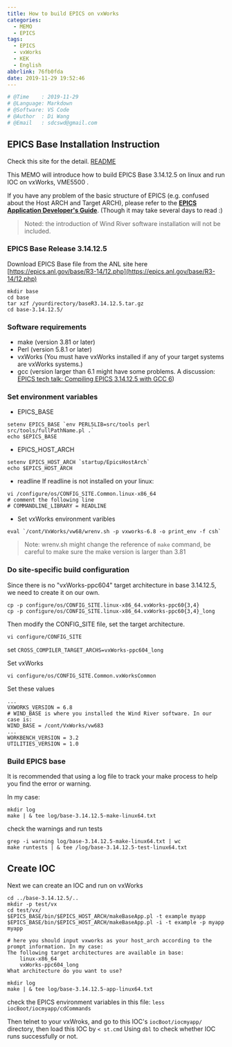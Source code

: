 ```yaml
---
title: How to build EPICS on vxWorks
categories:
  - MEMO
  - EPICS
tags:
  - EPICS
  - vxWorks
  - KEK
  - English
abbrlink: 76fb0fda
date: 2019-11-29 19:52:46
---
```


```python
# @Time    : 2019-11-29
# @Language: Markdown
# @Software: VS Code
# @Author  : Di Wang
# @Email   : sdcswd@gmail.com
```

## EPICS Base Installation Instruction

Check this site for the detail. [README](https://epics.anl.gov/base/R3-14/12-docs/README.html)

This MEMO will introduce how to build EPICS Base 3.14.12.5 on linux and run IOC on vxWorks, VME5500 .
<!-- more -->
If you have any problem of the basic structure of EPICS (e.g. confused about the Host ARCH and Target ARCH), please refer to the [**EPICS Application Developer's Guide**](https://epics.anl.gov/base/R3-14/12-docs/AppDevGuide/). (Though it may take several days to read :)

> Noted: the introduction of Wind River software installation will not be included.

### EPICS Base Release 3.14.12.5

Download EPICS Base file from the ANL site here [https://epics.anl.gov/base/R3-14/12.php](https://epics.anl.gov/base/R3-14/12.php)

```shell
mkdir base
cd base
tar xzf /yourdirectory/baseR3.14.12.5.tar.gz
cd base-3.14.12.5/
```
### Software requirements

- make (version 3.81 or later)
- Perl (version 5.8.1 or later)
- vxWorks (You must have vxWorks installed if any of your target systems are vxWorks systems.)
- gcc (version larger than 6.1 might have some problems. A discussion: [EPICS tech talk: Compiling EPICS 3.14.12.5 with GCC 6](https://epics.anl.gov/tech-talk/2016/msg01120.php))

### Set environment variables
- EPICS_BASE
```shell
setenv EPICS_BASE `env PERL5LIB=src/tools perl src/tools/fullPathName.pl .`
echo $EPICS_BASE
```
- EPICS_HOST_ARCH
```shell
setenv EPICS_HOST_ARCH `startup/EpicsHostArch`
echo $EPICS_HOST_ARCH
```
- readline 
If readline is not installed on your linux:
```shell
vi /configure/os/CONFIG_SITE.Common.linux-x86_64
# comment the following line
# COMMANDLINE_LIBRARY = READLINE
```
- Set vxWorks environment varibles
```shell
eval `/cont/VxWorks/vw68/wrenv.sh -p vxworks-6.8 -o print_env -f csh`
```
> Note: wrenv.sh might change the reference of `make` command, be careful to make sure the make version is larger than 3.81

### Do site-specific build configuration
Since there is no "vxWorks-ppc604" target architecture in base 3.14.12.5, we need to create it on our own.
```shell
cp -p configure/os/CONFIG_SITE.linux-x86_64.vxWorks-ppc60{3,4}
cp -p configure/os/CONFIG_SITE.linux-x86_64.vxWorks-ppc60{3,4}_long
```
Then modify the CONFIG_SITE file, set the target architecture.
```shell
vi configure/CONFIG_SITE
```
set `CROSS_COMPILER_TARGET_ARCHS=vxWorks-ppc604_long`

Set vxWorks
```shell
vi configure/os/CONFIG_SITE.Common.vxWorksCommon
```
Set these values
```
...
VXWORKS_VERSION = 6.8
# WIND_BASE is where you installed the Wind River software. In our case is:
WIND_BASE = /cont/VxWorks/vw683
...
WORKBENCH_VERSION = 3.2
UTILITIES_VERSION = 1.0
```
### Build EPICS base

It is recommended that using a log file to track your make process to help you find the error or warning.

In my case:
```shell
mkdir log
make | & tee log/base-3.14.12.5-make-linux64.txt
```
check the warnings and run tests
```shell
grep -i warning log/base-3.14.12.5-make-linux64.txt | wc
make runtests | & tee /log/base-3.14.12.5-test-linux64.txt
```

## Create IOC
Next we can create an IOC and run on vxWorks
```shell
cd ../base-3.14.12.5/..
mkdir -p test/vx
cd test/vx/
$EPICS_BASE/bin/$EPICS_HOST_ARCH/makeBaseApp.pl -t example myapp
$EPICS_BASE/bin/$EPICS_HOST_ARCH/makeBaseApp.pl -i -t example -p myapp myapp
```

```
# here you should input vxworks as your host_arch according to the prompt information. In my case:
The following target architectures are available in base:
    linux-x86_64
    vxWorks-ppc604_long
What architecture do you want to use? 
```

```shell
mkdir log
make | & tee log/base-3.14.12.5-app-linux64.txt
```

check the EPICS environment variables in this file:
`less iocBoot/iocmyapp/cdCommands`

Then telnet to your vxWroks, and go to this IOC's `iocBoot/iocmyapp/` directory, then load this IOC by `< st.cmd`
Using `dbl` to check whether IOC runs successfully or not.
